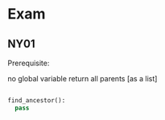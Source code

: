 # Exam

## NY01

Prerequisite:

no global variable
return all parents [as a list]

```python

find_ancestor():
  pass

```
